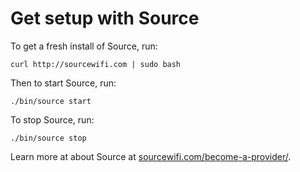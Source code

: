 # Get setup with Source

To get a fresh install of Source, run:

```
curl http://sourcewifi.com | sudo bash
```

Then to start Source, run:

```
./bin/source start
```

To stop Source, run:
```
./bin/source stop
```

Learn more at about Source at [sourcewifi.com/become-a-provider/](sourcewifi.com/become-a-provider/).
